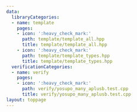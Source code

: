 ```yaml
---
data:
  libraryCategories:
  - name: template
    pages:
    - icon: ':heavy_check_mark:'
      path: template/template_all.hpp
      title: template/template_all.hpp
    - icon: ':heavy_check_mark:'
      path: template/template_types.hpp
      title: template/template_types.hpp
  verificationCategories:
  - name: verify
    pages:
    - icon: ':heavy_check_mark:'
      path: verify/yosupo_many_aplusb.test.cpp
      title: verify/yosupo_many_aplusb.test.cpp
layout: toppage
---
```


